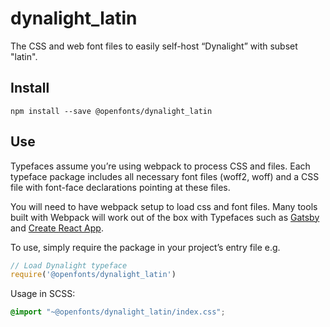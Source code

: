 
# dynalight_latin

The CSS and web font files to easily self-host “Dynalight” with subset "latin".

## Install

`npm install --save @openfonts/dynalight_latin`

## Use

Typefaces assume you’re using webpack to process CSS and files. Each typeface
package includes all necessary font files (woff2, woff) and a CSS file with
font-face declarations pointing at these files.

You will need to have webpack setup to load css and font files. Many tools built
with Webpack will work out of the box with Typefaces such as [Gatsby](https://github.com/gatsbyjs/gatsby)
and [Create React App](https://github.com/facebookincubator/create-react-app).

To use, simply require the package in your project’s entry file e.g.

```javascript
// Load Dynalight typeface
require('@openfonts/dynalight_latin')
```

Usage in SCSS:
```scss
@import "~@openfonts/dynalight_latin/index.css";
```

